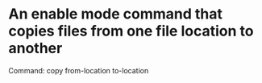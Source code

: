 # An enable mode command that copies files from one file location to another

Command: copy from-location to-location